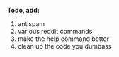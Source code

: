 **Todo, add:**

1. antispam
2. various reddit commands
3. make the help command better
4. clean up the code you dumbass
